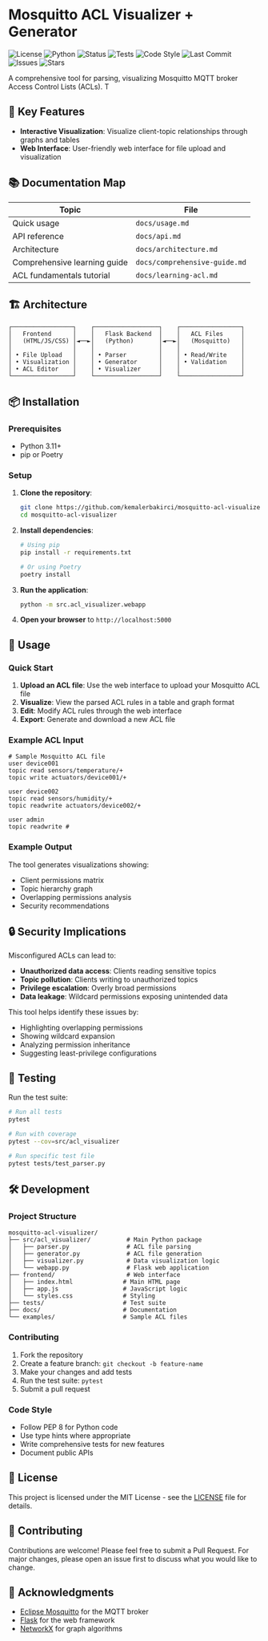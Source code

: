 # Mosquitto ACL Visualizer + Generator

![License](https://img.shields.io/badge/license-MIT-blue.svg)
![Python](https://img.shields.io/badge/python-3.11%2B-blue)
![Status](https://img.shields.io/badge/status-alpha-yellow)
![Tests](https://img.shields.io/badge/tests-pytest-informational)
![Code Style](https://img.shields.io/badge/code%20style-black-000000)
![Last Commit](https://img.shields.io/github/last-commit/yourusername/mosquitto-acl-visualizer)
![Issues](https://img.shields.io/github/issues/yourusername/mosquitto-acl-visualizer)
![Stars](https://img.shields.io/github/stars/yourusername/mosquitto-acl-visualizer?style=social)

A comprehensive tool for parsing, visualizing Mosquitto MQTT broker Access Control Lists (ACLs). T
## 🚀 Key Features

- **Interactive Visualization**: Visualize client-topic relationships through graphs and tables
- **Web Interface**: User-friendly web interface for file upload and visualization

## 📚 Documentation Map

| Topic | File |
|-------|------|
| Quick usage | `docs/usage.md` |
| API reference | `docs/api.md` |
| Architecture | `docs/architecture.md` |
| Comprehensive learning guide | `docs/comprehensive-guide.md` |
| ACL fundamentals tutorial | `docs/learning-acl.md` |

## 🏗️ Architecture

```
┌─────────────────┐    ┌──────────────────┐    ┌─────────────────┐
│   Frontend      │    │   Flask Backend  │    │   ACL Files     │
│   (HTML/JS/CSS) │◄──►│   (Python)       │◄──►│   (Mosquitto)   │
│                 │    │                  │    │                 │
│ • File Upload   │    │ • Parser         │    │ • Read/Write    │
│ • Visualization │    │ • Generator      │    │ • Validation    │
│ • ACL Editor    │    │ • Visualizer     │    │                 │
└─────────────────┘    └──────────────────┘    └─────────────────┘
```

## 📦 Installation

### Prerequisites
- Python 3.11+
- pip or Poetry

### Setup

1. **Clone the repository**:
   ```bash
   git clone https://github.com/kemalerbakirci/mosquitto-acl-visualizer.git
   cd mosquitto-acl-visualizer
   ```

2. **Install dependencies**:
   ```bash
   # Using pip
   pip install -r requirements.txt
   
   # Or using Poetry
   poetry install
   ```

3. **Run the application**:
   ```bash
   python -m src.acl_visualizer.webapp
   ```

4. **Open your browser** to `http://localhost:5000`

## 🎯 Usage

### Quick Start

1. **Upload an ACL file**: Use the web interface to upload your Mosquitto ACL file
2. **Visualize**: View the parsed ACL rules in a table and graph format
3. **Edit**: Modify ACL rules through the web interface
4. **Export**: Generate and download a new ACL file

### Example ACL Input

```
# Sample Mosquitto ACL file
user device001
topic read sensors/temperature/+
topic write actuators/device001/+

user device002
topic read sensors/humidity/+
topic readwrite actuators/device002/+

user admin
topic readwrite #
```

### Example Output

The tool generates visualizations showing:
- Client permissions matrix
- Topic hierarchy graph
- Overlapping permissions analysis
- Security recommendations

## 🔒 Security Implications

Misconfigured ACLs can lead to:

- **Unauthorized data access**: Clients reading sensitive topics
- **Topic pollution**: Clients writing to unauthorized topics
- **Privilege escalation**: Overly broad permissions
- **Data leakage**: Wildcard permissions exposing unintended data

This tool helps identify these issues by:
- Highlighting overlapping permissions
- Showing wildcard expansion
- Analyzing permission inheritance
- Suggesting least-privilege configurations

## 🧪 Testing

Run the test suite:

```bash
# Run all tests
pytest

# Run with coverage
pytest --cov=src/acl_visualizer

# Run specific test file
pytest tests/test_parser.py
```

## 🛠️ Development

### Project Structure

```
mosquitto-acl-visualizer/
├── src/acl_visualizer/          # Main Python package
│   ├── parser.py                # ACL file parsing
│   ├── generator.py             # ACL file generation
│   ├── visualizer.py            # Data visualization logic
│   └── webapp.py                # Flask web application
├── frontend/                    # Web interface
│   ├── index.html              # Main HTML page
│   ├── app.js                  # JavaScript logic
│   └── styles.css              # Styling
├── tests/                      # Test suite
├── docs/                       # Documentation
└── examples/                   # Sample ACL files
```

### Contributing

1. Fork the repository
2. Create a feature branch: `git checkout -b feature-name`
3. Make your changes and add tests
4. Run the test suite: `pytest`
5. Submit a pull request

### Code Style

- Follow PEP 8 for Python code
- Use type hints where appropriate
- Write comprehensive tests for new features
- Document public APIs

## 📄 License

This project is licensed under the MIT License - see the [LICENSE](LICENSE) file for details.

## 🤝 Contributing

Contributions are welcome! Please feel free to submit a Pull Request. For major changes, please open an issue first to discuss what you would like to change.


## 🙏 Acknowledgments

- [Eclipse Mosquitto](https://mosquitto.org/) for the MQTT broker
- [Flask](https://flask.palletsprojects.com/) for the web framework
- [NetworkX](https://networkx.org/) for graph algorithms
